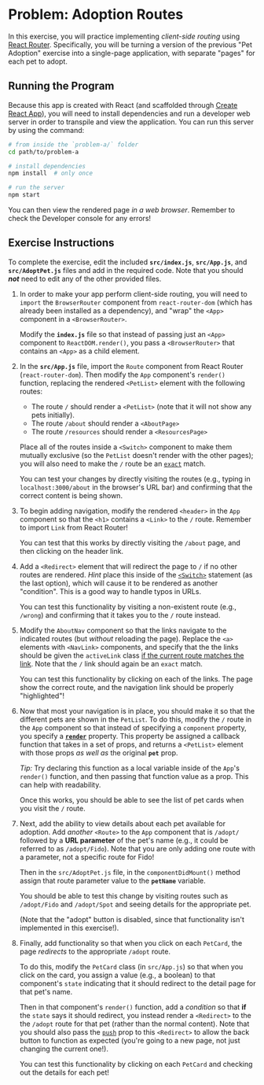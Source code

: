 # Problem: Adoption Routes

In this exercise, you will practice implementing _client-side routing_ using [React Router](https://reacttraining.com/react-router/). Specifically, you will be turning a version of the previous "Pet Adoption" exercise into a single-page application, with separate "pages" for each pet to adopt.

## Running the Program
Because this app is created with React (and scaffolded through [Create React App](https://github.com/facebook/create-react-app)), you will need to install dependencies and run a developer web server in order to transpile and view the application. You can run this server by using the command:

```bash
# from inside the `problem-a/` folder
cd path/to/problem-a

# install dependencies
npm install  # only once

# run the server
npm start
```

You can then view the rendered page _in a web browser_. Remember to check the Developer console for any errors!

## Exercise Instructions
To complete the exercise, edit the included **`src/index.js`**, **`src/App.js`**, and **`src/AdoptPet.js`** files and add in the required code. Note that you should ___not___ need to edit any of the other provided files.

1. In order to make your app perform client-side routing, you will need to `import` the `BrowserRouter` component from `react-router-dom` (which has already been installed as a dependency), and "wrap" the `<App>` component in a `<BrowserRouter>`. 

    Modify the **`index.js`** file so that instead of passing just an `<App>` component to `ReactDOM.render()`, you pass a `<BrowserRouter>` that contains an `<App>` as a child element.

2. In the **`src/App.js`** file, import the `Route` component from React Router (`react-router-dom`). Then modify the `App` component's `render()` function, replacing the rendered `<PetList>` element with the following routes:

    - The route `/` should render a `<PetList>` (note that it will not show any pets initially).
    - The route `/about` should render a `<AboutPage>`
    - The route `/resources` should render a `<ResourcesPage>`

    Place all of the routes inside a `<Switch>` component to make them mutually exclusive (so the `PetList` doesn't render with the other pages); you will also need to make the `/` route be an [`exact`](https://reacttraining.com/react-router/web/api/Route/exact-bool) match.

    You can test your changes by directly visiting the routes (e.g., typing in `localhost:3000/about` in the browser's URL bar) and confirming that the correct content is being shown.

3. To begin adding navigation, modify the rendered `<header>` in the `App` component so that the `<h1>` contains a `<Link>` to the `/` route. Remember to import `Link` from React Router!

    You can test that this works by directly visiting the `/about` page, and then clicking on the header link.

4. Add a `<Redirect>` element that will redirect the page to `/` if no other routes are rendered. _Hint_ place this inside of the [`<Switch>`](https://reacttraining.com/react-router/web/api/Switch) statement (as the last option), which will cause it to be rendered as another "condition". This is a good way to handle typos in URLs.

    You can test this functionality by visiting a non-existent route (e.g., `/wrong`) and confirming that it takes you to the `/` route instead.

5. Modify the `AboutNav` component so that the links navigate to the indicated routes (but _without_ reloading the page). Replace the `<a>` elements with `<NavLink>` components, and specify that the the links should be given the `activeLink` class [if the current route matches the link](https://reacttraining.com/react-router/web/api/NavLink/activeclassname-string). Note that the `/` link should again be an `exact` match.

    You can test this functionality by clicking on each of the links. The page show the correct route, and the navigation link should be properly "highlighted"!

6. Now that most your navigation is in place, you should make it so that the different pets are shown in the `PetList`. To do this, modify the `/` route in the `App` component so that instead of specifying a `component` property, you specify a [**`render`**](https://reacttraining.com/react-router/web/api/Route/render-func) property. This property be assigned a callback function that takes in a set of props, and returns a `<PetList>` element with those props _as well as_ the original **`pet`** prop.

    _Tip:_ Try declaring this function as a local variable inside of the `App`'s `render()` function, and then passing that function value as a prop. This can help with readability.

    Once this works, you should be able to see the list of pet cards when you visit the `/` route.

7. Next, add the ability to view details about each pet available for adoption. Add _another_ `<Route>` to the `App` component that is `/adopt/` followed by a **URL parameter** of the pet's name (e.g., it could be referred to as `/adopt/Fido`). Note that you are only adding one route with a parameter, not a specific route for Fido!

    Then in the `src/AdoptPet.js` file, in the `componentDidMount()` method assign that route parameter value to the **`petName`** variable.

    You should be able to test this change by visiting routes such as `/adopt/Fido` and `/adopt/Spot` and seeing details for the appropriate pet.

    (Note that the "adopt" button is disabled, since that functionality isn't implemented in this exercise!).

8. Finally, add functionality so that when you click on each `PetCard`, the page _redirects_ to the appropriate `/adopt` route.

    To do this, modify the `PetCard` class (in `src/App.js`) so that when you click on the card, you assign a value (e.g., a boolean) to that component's `state` indicating that it should redirect to the detail page for that pet's name.

    Then in that component's `render()` function, add a _condition_ so that **if** the `state` says it should redirect, you instead render a `<Redirect>` to the the `/adopt` route for that pet (rather than the normal content). Note that you should also pass the [`push`](https://reacttraining.com/react-router/web/api/Redirect/push-bool) prop to this `<Redirect>` to allow the back button to function as expected (you're going to a new page, not just changing the current one!).

    You can test this functionality by clicking on each `PetCard` and checking out the details for each pet!
